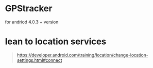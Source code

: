 # GPStracker
for andriod 4.0.3 + version

# lean to location services
> https://developer.android.com/training/location/change-location-settings.html#connect

